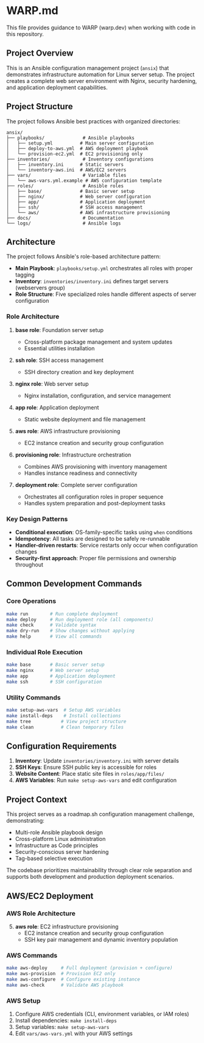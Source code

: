 # WARP.md

This file provides guidance to WARP (warp.dev) when working with code in this repository.

## Project Overview

This is an Ansible configuration management project (`ansix`) that demonstrates infrastructure automation for Linux server setup. The project creates a complete web server environment with Nginx, security hardening, and application deployment capabilities.

## Project Structure

The project follows Ansible best practices with organized directories:

```
ansix/
├── playbooks/              # Ansible playbooks
│   ├── setup.yml          # Main server configuration
│   ├── deploy-to-aws.yml  # AWS deployment playbook
│   └── provision-ec2.yml  # EC2 provisioning only
├── inventories/            # Inventory configurations
│   ├── inventory.ini      # Static servers
│   └── inventory-aws.ini  # AWS/EC2 servers
├── vars/                   # Variable files
│   └── aws-vars.yml.example # AWS configuration template
├── roles/                  # Ansible roles
│   ├── base/              # Basic server setup
│   ├── nginx/             # Web server configuration
│   ├── app/               # Application deployment
│   ├── ssh/               # SSH access management
│   └── aws/               # AWS infrastructure provisioning
├── docs/                   # Documentation
└── logs/                   # Ansible logs
```

## Architecture

The project follows Ansible's role-based architecture pattern:

- **Main Playbook**: `playbooks/setup.yml` orchestrates all roles with proper tagging
- **Inventory**: `inventories/inventory.ini` defines target servers (webservers group)
- **Role Structure**: Five specialized roles handle different aspects of server configuration
  
### Role Architecture

1. **base role**: Foundation server setup
   - Cross-platform package management and system updates
   - Essential utilities installation

2. **ssh role**: SSH access management
   - SSH directory creation and key deployment

3. **nginx role**: Web server setup
   - Nginx installation, configuration, and service management

4. **app role**: Application deployment
   - Static website deployment and file management

5. **aws role**: AWS infrastructure provisioning
   - EC2 instance creation and security group configuration

6. **provisioning role**: Infrastructure orchestration
   - Combines AWS provisioning with inventory management
   - Handles instance readiness and connectivity

7. **deployment role**: Complete server configuration
   - Orchestrates all configuration roles in proper sequence
   - Handles system preparation and post-deployment tasks

### Key Design Patterns

- **Conditional execution**: OS-family-specific tasks using `when` conditions
- **Idempotency**: All tasks are designed to be safely re-runnable
- **Handler-driven restarts**: Service restarts only occur when configuration changes
- **Security-first approach**: Proper file permissions and ownership throughout

## Common Development Commands

### Core Operations
```bash
make run        # Run complete deployment
make deploy     # Run deployment role (all components)
make check      # Validate syntax
make dry-run    # Show changes without applying
make help       # View all commands
```

### Individual Role Execution
```bash
make base       # Basic server setup
make nginx      # Web server setup  
make app        # Application deployment
make ssh        # SSH configuration
```

### Utility Commands
```bash
make setup-aws-vars  # Setup AWS variables
make install-deps    # Install collections
make tree           # View project structure
make clean          # Clean temporary files
```

## Configuration Requirements

1. **Inventory**: Update `inventories/inventory.ini` with server details
2. **SSH Keys**: Ensure SSH public key is accessible for roles
3. **Website Content**: Place static site files in `roles/app/files/`
4. **AWS Variables**: Run `make setup-aws-vars` and edit configuration

## Project Context

This project serves as a roadmap.sh configuration management challenge, demonstrating:
- Multi-role Ansible playbook design
- Cross-platform Linux administration
- Infrastructure as Code principles
- Security-conscious server hardening
- Tag-based selective execution

The codebase prioritizes maintainability through clear role separation and supports both development and production deployment scenarios.

## AWS/EC2 Deployment

### AWS Role Architecture

5. **aws role**: EC2 infrastructure provisioning
   - EC2 instance creation and security group configuration
   - SSH key pair management and dynamic inventory population

### AWS Commands

```bash
make aws-deploy     # Full deployment (provision + configure)
make aws-provision  # Provision EC2 only
make aws-configure  # Configure existing instance
make aws-check      # Validate AWS playbook
```

### AWS Setup

1. Configure AWS credentials (CLI, environment variables, or IAM roles)
2. Install dependencies: `make install-deps`
3. Setup variables: `make setup-aws-vars`
4. Edit `vars/aws-vars.yml` with your AWS settings
